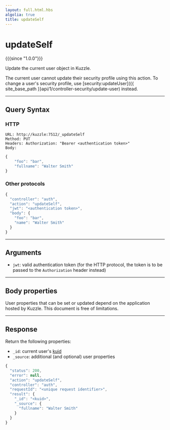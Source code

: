 ```yaml
---
layout: full.html.hbs
algolia: true
title: updateSelf
---
```


# updateSelf

{{{since "1.0.0"}}}

Update the current user object in Kuzzle.

The current user cannot update their security profile using this action. To change a user's security profile, use [security:updateUser]({{ site_base_path }}api/1/controller-security/update-user) instead.

---

## Query Syntax

### HTTP

```http
URL: http://kuzzle:7512/_updateSelf
Method: PUT  
Headers: Authorization: "Bearer <authentication token>"  
Body:
```

```js
{
    "foo": "bar",
    "fullname": "Walter Smith"
}
```

### Other protocols

```js
{
  "controller": "auth",
  "action": "updateSelf",
  "jwt": "<authentication token>",
  "body": {
    "foo": "bar",        
    "name": "Walter Smith"
  }
}
```

---

## Arguments

* `jwt`: valid authentication token (for the HTTP protocol, the token is to be passed to the `Authorization` header instead)

---

## Body properties

User properties that can be set or updated depend on the application hosted by Kuzzle. This document is free of limitations.

---

## Response

Return the following properties:

* `_id`: current user's [kuid]({{site_base_path}}guide/1/essentials/user-authentication/#kuzzle-user-identifier-kuid)
* `_source`: additional (and optional) user properties

```js
{
  "status": 200,
  "error": null,
  "action": "updateSelf",
  "controller": "auth",
  "requestId": "<unique request identifier>",
  "result": {
    "_id": "<kuid>",
    "_source": {
      "fullname": "Walter Smith"
    }
  }
}
```
